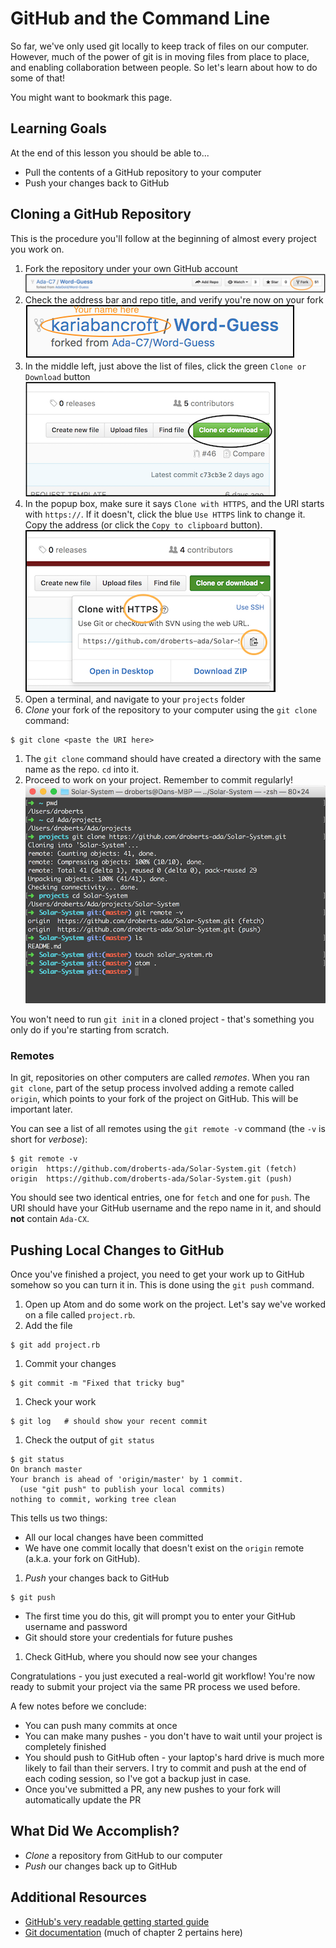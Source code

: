 # GitHub and the Command Line

So far, we've only used git locally to keep track of files on our computer. However, much of the power of git is in moving files from place to place, and enabling collaboration between people. So let's learn about how to do some of that!

You might want to bookmark this page.

## Learning Goals

At the end of this lesson you should be able to...

* Pull the contents of a GitHub repository to your computer
* Push your changes back to GitHub

## Cloning a GitHub Repository

This is the procedure you'll follow at the beginning of almost every project you work on.

1. Fork the repository under your own GitHub account
  ![Git Fork Step](./images/git-fork-step.png)
1. Check the address bar and repo title, and verify you're now on your fork
  ![Your Fork](./images/your-fork.png)
1. In the middle left, just above the list of files, click the green `Clone or Download` button
  ![Clone or Download](./images/git-clone-button.png)
1. In the popup box, make sure it says `Clone with HTTPS`, and the URI starts with `https://`. If it doesn't, click the blue `Use HTTPS` link to change it. Copy the address (or click the `Copy to clipboard` button).
  ![Copy the URI](./images/git-copy-uri.png)
1. Open a terminal, and navigate to your `projects` folder
1. _Clone_ your fork of the repository to your computer using the `git clone` command:
  ```
  $ git clone <paste the URI here>
  ```
1. The `git clone` command should have created a directory with the same name as the repo. `cd` into it.
1. Proceed to work on your project. Remember to commit regularly!
  ![Clone Workflow](./images/git-clone-workflow.png)

You won't need to run `git init` in a cloned project - that's something you only do if you're starting from scratch.

### Remotes

In git, repositories on other computers are called _remotes_. When you ran `git clone`, part of the setup process involved adding a remote called `origin`, which points to your fork of the project on GitHub. This will be important later.

You can see a list of all remotes using the `git remote -v` command (the `-v` is short for _verbose_):

```
$ git remote -v
origin	https://github.com/droberts-ada/Solar-System.git (fetch)
origin	https://github.com/droberts-ada/Solar-System.git (push)
```

You should see two identical entries, one for `fetch` and one for `push`. The URI should have your GitHub username and the repo name in it, and should **not** contain `Ada-CX`.

## Pushing Local Changes to GitHub

Once you've finished a project, you need to get your work up to GitHub somehow so you can turn it in. This is done using the `git push` command.

1. Open up Atom and do some work on the project. Let's say we've worked on a file called `project.rb`.
1. Add the file
  ```
  $ git add project.rb
  ```
1. Commit your changes
  ```
  $ git commit -m "Fixed that tricky bug"
  ```
1. Check your work
  ```
  $ git log   # should show your recent commit
  ```
1. Check the output of `git status`
  ```
  $ git status
  On branch master
  Your branch is ahead of 'origin/master' by 1 commit.
    (use "git push" to publish your local commits)
  nothing to commit, working tree clean
  ```
  This tells us two things:
  * All our local changes have been committed
  * We have one commit locally that doesn't exist on the `origin` remote (a.k.a. your fork on GitHub).
1. _Push_ your changes back to GitHub
  ```
  $ git push
  ```
  * The first time you do this, git will prompt you to enter your GitHub username and password
  * Git should store your credentials for future pushes
1. Check GitHub, where you should now see your changes

Congratulations - you just executed a real-world git workflow! You're now ready to submit your project via the same PR process we used before.

A few notes before we conclude:

* You can push many commits at once
* You can make many pushes - you don't have to wait until your project is completely finished
* You should push to GitHub often - your laptop's hard drive is much more likely to fail than their servers. I try to commit and push at the end of each coding session, so I've got a backup just in case.
* Once you've submitted a PR, any new pushes to your fork will automatically update the PR

## What Did We Accomplish?

* _Clone_ a repository from GitHub to our computer
* _Push_ our changes back up to GitHub

## Additional Resources

* [GitHub's very readable getting started guide](https://help.github.com/)
* [Git documentation](https://git-scm.com/book/en/v2/Git-Basics-Getting-a-Git-Repository) (much of chapter 2 pertains here)
